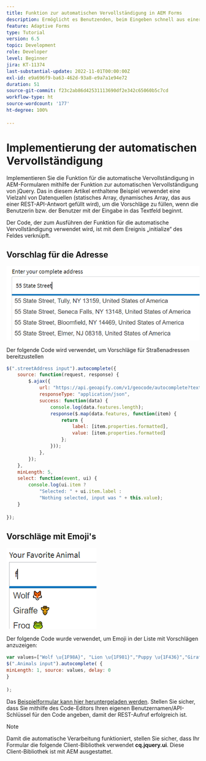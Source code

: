 ```yaml
---
title: Funktion zur automatischen Vervollständigung in AEM Forms
description: Ermöglicht es Benutzenden, beim Eingeben schnell aus einer vorausgefüllten Liste von Werten zu suchen und diese auszuwählen, indem sie Such- und Filterfunktionen nutzen.
feature: Adaptive Forms
type: Tutorial
version: 6.5
topic: Development
role: Developer
level: Beginner
jira: KT-11374
last-substantial-update: 2022-11-01T00:00:00Z
exl-id: e9a696f9-ba63-462d-93a8-e9a7a1e94e72
duration: 51
source-git-commit: f23c2ab86d42531113690df2e342c65060b5c7cd
workflow-type: ht
source-wordcount: '177'
ht-degree: 100%

---
```


# Implementierung der automatischen Vervollständigung

Implementieren Sie die Funktion für die automatische Vervollständigung in AEM-Formularen mithilfe der Funktion zur automatischen Vervollständigung von jQuery.
Das in diesem Artikel enthaltene Beispiel verwendet eine Vielzahl von Datenquellen (statisches Array, dynamisches Array, das aus einer REST-API-Antwort gefüllt wird), um die Vorschläge zu füllen, wenn die Benutzerin bzw. der Benutzer mit der Eingabe in das Textfeld beginnt.

Der Code, der zum Ausführen der Funktion für die automatische Vervollständigung verwendet wird, ist mit dem Ereignis „initialize“ des Feldes verknüpft.

## Vorschlag für die Adresse

![country-suggestions](assets/auto-complete2.png)



Der folgende Code wird verwendet, um Vorschläge für Straßenadressen bereitzustellen

```javascript
$(".streetAddress input").autocomplete({
    source: function(request, response) {
        $.ajax({
            url: "https://api.geoapify.com/v1/geocode/autocomplete?text=" + request.term + "&apiKey=Your API Key", //please get your own API key with geoapify.com
            responseType: "application/json",
            success: function(data) {
                console.log(data.features.length);
                response($.map(data.features, function(item) {
                    return {
                        label: [item.properties.formatted],
                        value: [item.properties.formatted]
                    };
                }));
            },
        });
    },
    minLength: 5,
    select: function(event, ui) {
        console.log(ui.item ?
            "Selected: " + ui.item.label :
            "Nothing selected, input was " + this.value);
    }

});
```





## Vorschläge mit Emoji&#39;s

![country-suggestions](assets/auto-complete3.png)

Der folgende Code wurde verwendet, um Emoji in der Liste mit Vorschlägen anzuzeigen:

```javascript
var values=["Wolf \u{1F98A}", "Lion \u{1F981}","Puppy \u{1F436}","Giraffe \u{1F992}","Frog \u{1F438}"];
$(".Animals input").autocomplete( {
minLength: 1, source: values, delay: 0
}

);
```

Das [Beispielformular kann hier heruntergeladen werden](assets/auto-complete-form.zip). Stellen Sie sicher, dass Sie mithilfe des Code-Editors Ihren eigenen Benutzernamen/API-Schlüssel für den Code angeben, damit der REST-Aufruf erfolgreich ist.

>[!NOTE]
>
> Damit die automatische Verarbeitung funktioniert, stellen Sie sicher, dass Ihr Formular die folgende Client-Bibliothek verwendet **cq.jquery.ui**. Diese Client-Bibliothek ist mit AEM ausgestattet.
